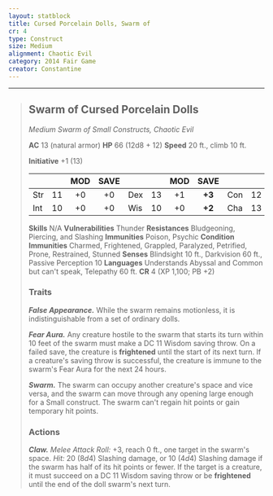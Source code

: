 ```yaml
---
layout: statblock
title: Cursed Porcelain Dolls, Swarm of
cr: 4
type: Construct
size: Medium
alignment: Chaotic Evil
category: 2014 Fair Game
creator: Constantine
---
```


___
> ## Swarm of Cursed Porcelain Dolls
> *Medium Swarm of Small Constructs, Chaotic Evil*
> 
> **AC** 13 (natural armor) **HP** 66 (12d8 + 12) **Speed** 20 ft., climb 10 ft.
> 
> **Initiative** +1 (13)
>
> | | | MOD | SAVE | | | MOD | SAVE | | | MOD | SAVE |
> |:--|:-:|:----:|:----:|:--|:-:|:----:|:----:|:--|:-:|:----:|:----:|
> |Str| 11| +0 | +0 |Dex| 13| +1 | **+3** |Con| 12| +1 | +1 |
> |Int| 10| +0 | +0 |Wis| 10| +0 | **+2** |Cha| 13| +1 | **+3** |
>
> **Skills** N/A
> **Vulnerabilities** Thunder
> **Resistances** Bludgeoning, Piercing, and Slashing
> **Immunities** Poison, Psychic
> **Condition Immunities** Charmed, Frightened, Grappled, Paralyzed, Petrified, Prone, Restrained, Stunned
> **Senses** Blindsight 10 ft., Darkvision 60 ft., Passive Perception 10
> **Languages** Understands Abyssal and Common but can't speak, Telepathy 60 ft.
> **CR** 4 (XP 1,100; PB +2)
>
> ### Traits
>
> ***False Appearance.*** While the swarm remains motionless, it is indistinguishable from a set of ordinary dolls.
>
> ***Fear Aura.*** Any creature hostile to the swarm that starts its turn within 10 feet of the swarm must make a DC 11 Wisdom saving throw. On a failed save, the creature is **frightened** until the start of its next turn. If a creature's saving throw is successful, the creature is immune to the swarm's Fear Aura for the next 24 hours.
>
> ***Swarm.*** The swarm can occupy another creature's space and vice versa, and the swarm can move through any opening large enough for a Small construct. The swarm can't regain hit points or gain temporary hit points.
>
> ### Actions
>
> ***Claw.*** *Melee Attack Roll:* +3, reach 0 ft., one target in the swarm's space. *Hit:* 20 ($8d4$) Slashing damage, or 10 ($4d4$) Slashing damage if the swarm has half of its hit points or fewer. If the target is a creature, it must succeed on a DC 11 Wisdom saving throw or be **frightened** until the end of the doll swarm's next turn.